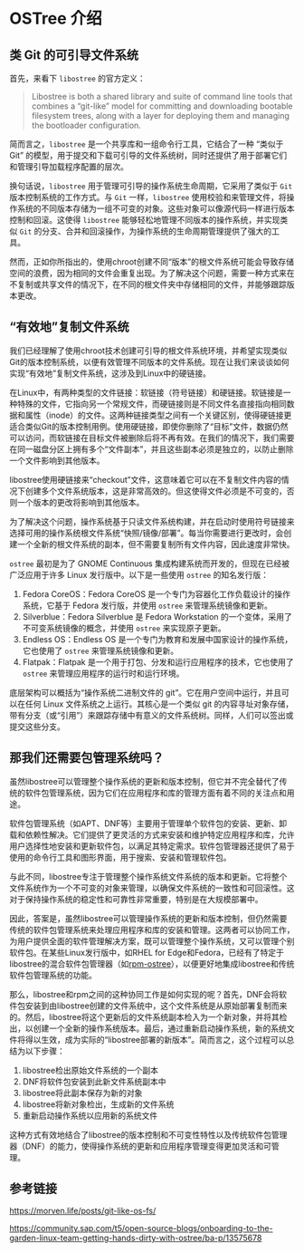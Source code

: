 # OSTree 介绍



## 类 Git 的可引导文件系统

首先，来看下 `libostree` 的官方定义：

> Libostree is both a shared library and suite of command line tools that combines a “git-like” model for committing and downloading bootable filesystem trees, along with a layer for deploying them and managing the bootloader configuration.

简而言之，`libostree` 是一个共享库和一组命令行工具，它结合了一种 “类似于Git” 的模型，用于提交和下载可引导的文件系统树，同时还提供了用于部署它们和管理引导加载程序配置的层次。

换句话说，`libostree` 用于管理可引导的操作系统生命周期，它采用了类似于 `Git` 版本控制系统的工作方式。与 `Git` 一样，`libostree` 使用校验和来管理文件，将操作系统的不同版本存储为一组不可变的对象。这些对象可以像源代码一样进行版本控制和回滚。这使得 `libostree` 能够轻松地管理不同版本的操作系统，并实现类似 `Git` 的分支、合并和回滚操作，为操作系统的生命周期管理提供了强大的工具。

然而，正如你所指出的，使用chroot创建不同“版本”的根文件系统可能会导致存储空间的浪费，因为相同的文件会重复出现。为了解决这个问题，需要一种方式来在不复制或共享文件的情况下，在不同的根文件夹中存储相同的文件，并能够跟踪版本更改。

## “有效地”复制文件系统

我们已经理解了使用chroot技术创建可引导的根文件系统环境，并希望实现类似Git的版本控制系统，以便有效管理不同版本的文件系统。现在让我们来谈谈如何实现“有效地”复制文件系统，这涉及到Linux中的硬链接。

在Linux中，有两种类型的文件链接：软链接（符号链接）和硬链接。软链接是一种特殊的文件，它指向另一个常规文件，而硬链接则是不同文件名直接指向相同数据和属性（inode）的文件。这两种链接类型之间有一个关键区别，使得硬链接更适合类似Git的版本控制用例。使用硬链接，即使你删除了“目标”文件，数据仍然可以访问，而软链接在目标文件被删除后将不再有效。在我们的情况下，我们需要在同一磁盘分区上拥有多个“文件副本”，并且这些副本必须是独立的，以防止删除一个文件影响到其他版本。

libostree使用硬链接来“checkout”文件，这意味着它可以在不复制文件内容的情况下创建多个文件系统版本，这是非常高效的。但这使得文件必须是不可变的，否则一个版本的更改将影响到其他版本。

为了解决这个问题，操作系统基于只读文件系统构建，并在启动时使用符号链接来选择可用的操作系统根文件系统“快照/镜像/部署”。每当你需要进行更改时，会创建一个全新的根文件系统的副本，但不需要复制所有文件内容，因此速度非常快。



`ostree` 最初是为了 GNOME Continuous 集成构建系统而开发的，但现在已经被广泛应用于许多 Linux 发行版中。以下是一些使用 `ostree` 的知名发行版：

1. Fedora CoreOS：Fedora CoreOS 是一个专门为容器化工作负载设计的操作系统，它基于 Fedora 发行版，并使用 `ostree` 来管理系统镜像和更新。
2. Silverblue：Fedora Silverblue 是 Fedora Workstation 的一个变体，采用了不可变系统镜像的概念，并使用 `ostree` 来实现原子更新。
3. Endless OS：Endless OS 是一个专门为教育和发展中国家设计的操作系统，它也使用了 `ostree` 来管理系统镜像和更新。
4. Flatpak：Flatpak 是一个用于打包、分发和运行应用程序的技术，它也使用了 `ostree` 来管理应用程序的运行时和运行环境。



底层架构可以概括为“操作系统二进制文件的 git”。它在用户空间中运行，并且可以在任何 Linux 文件系统之上运行。其核心是一个类似 git 的内容寻址对象存储，带有分支（或“引用”）来跟踪存储中有意义的文件系统树。同样，人们可以签出或提交这些分支。









## 那我们还需要包管理系统吗？

虽然libostree可以管理整个操作系统的更新和版本控制，但它并不完全替代了传统的软件包管理系统，因为它们在应用程序和库的管理方面有着不同的关注点和用途。

软件包管理系统（如APT、DNF等）主要用于管理单个软件包的安装、更新、卸载和依赖性解决。它们提供了更灵活的方式来安装和维护特定应用程序和库，允许用户选择性地安装和更新软件包，以满足其特定需求。软件包管理器还提供了易于使用的命令行工具和图形界面，用于搜索、安装和管理软件包。

与此不同，libostree专注于管理整个操作系统文件系统的版本和更新。它将整个文件系统作为一个不可变的对象来管理，以确保文件系统的一致性和可回滚性。这对于保持操作系统的稳定性和可靠性非常重要，特别是在大规模部署中。

因此，答案是，虽然libostree可以管理操作系统的更新和版本控制，但仍然需要传统的软件包管理系统来处理应用程序和库的安装和管理。这两者可以协同工作，为用户提供全面的软件管理解决方案，既可以管理整个操作系统，又可以管理个别软件包。在某些Linux发行版中，如RHEL for Edge和Fedora，已经有了特定于libostree的混合软件包管理器（如[rpm-ostree](https://coreos.github.io/rpm-ostree/)），以便更好地集成libostree和传统软件包管理系统的功能。

那么，libostree和rpm之间的这种协同工作是如何实现的呢？首先，DNF会将软件包安装到由libostree创建的文件系统中，这个文件系统是从原始部署复制而来的。然后，libostree将这个更新后的文件系统副本检入为一个新对象，并将其检出，以创建一个全新的操作系统版本。最后，通过重新启动操作系统，新的系统文件将得以生效，成为实际的“libostree部署的新版本”。简而言之，这个过程可以总结为以下步骤：

1. libostree检出原始文件系统的一个副本
2. DNF将软件包安装到此新文件系统副本中
3. libostree将此副本保存为新的对象
4. libostree将新对象检出，生成新的文件系统
5. 重新启动操作系统以应用新的系统文件

这种方式有效地结合了libostree的版本控制和不可变性特性以及传统软件包管理器（DNF）的能力，使得操作系统的更新和应用程序管理变得更加灵活和可管理。

## 参考链接

https://morven.life/posts/git-like-os-fs/

https://community.sap.com/t5/open-source-blogs/onboarding-to-the-garden-linux-team-getting-hands-dirty-with-ostree/ba-p/13575678